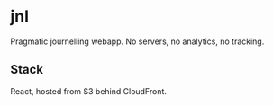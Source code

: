# jnl
Pragmatic journelling webapp. No servers, no analytics, no tracking.

## Stack
React, hosted from S3 behind CloudFront.